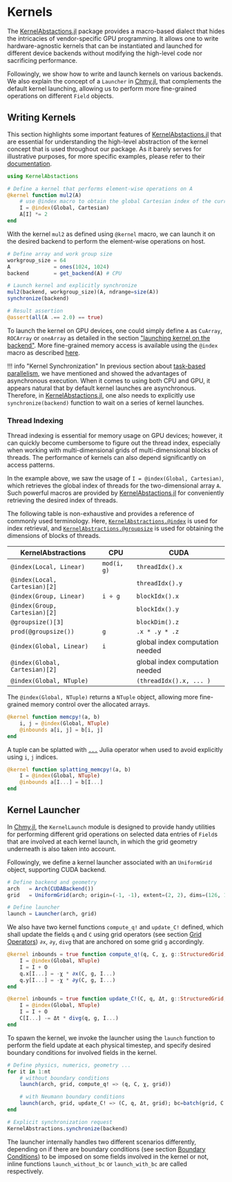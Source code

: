 # Kernels

The [KernelAbstactions.jl](https://github.com/JuliaGPU/KernelAbstractions.jl) package provides a macro-based dialect that hides the intricacies of vendor-specific GPU programming. It allows one to write hardware-agnostic kernels that can be instantiated and launched for different device backends without modifying the high-level code nor sacrificing performance.

Followingly, we show how to write and launch kernels on various backends. We also explain the concept of a `Launcher` in [Chmy.jl](https://github.com/PTsolvers/Chmy.jl), that complements the default kernel launching, allowing us to perform more fine-grained operations on different `Field` objects.

## Writing Kernels

This section highlights some important features of [KernelAbstactions.jl](https://github.com/JuliaGPU/KernelAbstractions.jl) that are essential for understanding the high-level abstraction of the kernel concept that is used throughout our package. As it barely serves for illustrative purposes, for more specific examples, please refer to their [documentation](https://juliagpu.github.io/KernelAbstractions.jl/stable/).


```julia
using KernelAbstactions

# Define a kernel that performs element-wise operations on A
@kernel function mul2(A)
    # use @index macro to obtain the global Cartesian index of the current work item.
    I = @index(Global, Cartesian)
    A[I] *= 2
end
```

With the kernel `mul2` as defined using `@kernel` macro, we can launch it on the desired backend to perform the element-wise operations on host.

```julia
# Define array and work group size
workgroup_size = 64
A              = ones(1024, 1024)
backend        = get_backend(A) # CPU

# Launch kernel and explicitly synchronize
mul2(backend, workgroup_size)(A, ndrange=size(A))
synchronize(backend)

# Result assertion
@assert(all(A .== 2.0) == true)
```

To launch the kernel on GPU devices, one could simply define `A` as `CuArray`, `ROCArray` or `oneArray` as detailed in the section ["launching kernel on the backend"](https://juliagpu.github.io/KernelAbstractions.jl/stable/quickstart/#Launching-kernel-on-the-backend). More fine-grained memory access is available using the `@index` macro as described [here](https://juliagpu.github.io/KernelAbstractions.jl/stable/api/#KernelAbstractions.@index).


!!! info "Kernel Synchronization"
    In previous section about [task-based parallelism](workers.md), we have mentioned and showed the advantages of asynchronous execution. When it comes to using both CPU and GPU, it appears natural that by default kernel launches are asynchronous. Therefore, in [KernelAbstactions.jl](https://github.com/JuliaGPU/KernelAbstractions.jl), one also needs to explicitly use `synchronize(backend)` function to wait on a series of kernel launches.

### Thread Indexing

Thread indexing is essential for memory usage on GPU devices; however, it can quickly become cumbersome to figure out the thread index, especially when working with multi-dimensional grids of multi-dimensional blocks of threads. The performance of kernels can also depend significantly on access patterns.

In the example above, we saw the usage of `I = @index(Global, Cartesian)`, which retrieves the global index of threads for the two-dimensional array `A`. Such powerful macros are provided by [KernelAbstactions.jl](https://github.com/JuliaGPU/KernelAbstractions.jl) for conveniently retrieving the desired index of threads.

The following table is non-exhaustive and provides a reference of commonly used terminology. Here, [`KernelAbstractions.@index`](https://juliagpu.github.io/KernelAbstractions.jl/stable/api/#KernelAbstractions.@index) is used for index retrieval, and [`KernelAbstractions.@groupsize`](https://juliagpu.github.io/KernelAbstractions.jl/stable/api/#KernelAbstractions.@groupsize) is used for obtaining the dimensions of blocks of threads.

| KernelAbstractions                | CPU                     | CUDA                            |
|-----------------------------------|-------------------------|---------------------------------|
| `@index(Local, Linear)`           | `mod(i, g)`             | `threadIdx().x`                 |
| `@index(Local, Cartesian)[2]`     |                         | `threadIdx().y`                 |
| `@index(Group, Linear)`           | `i ÷ g`                 | `blockIdx().x`                  |
| `@index(Group, Cartesian)[2]`     |                         | `blockIdx().y`                  |
| `@groupsize()[3]`                 |                         | `blockDim().z`                  |
| `prod(@groupsize())`              | `g`                     | `.x * .y * .z`                  |
| `@index(Global, Linear)`          | `i`                     | global index computation needed |
| `@index(Global, Cartesian)[2]`    |                         | global index computation needed |
| `@index(Global, NTuple)`          |                         | `(threadIdx().x, ... )`         |


The `@index(Global, NTuple)` returns a `NTuple` object, allowing more fine-grained memory control over the allocated arrays.

```julia
@kernel function memcpy!(a, b)
    i, j = @index(Global, NTuple)
    @inbounds a[i, j] = b[i, j]
end
```

A tuple can be splatted with [`...`](https://docs.julialang.org/en/v1/manual/faq/#What-does-the-...-operator-do?) Julia operator when used to avoid explicitly using `i`, `j` indices.

```julia
@kernel function splatting_memcpy!(a, b)
    I = @index(Global, NTuple)
    @inbounds a[I...] = b[I...]
end
```

## Kernel Launcher

In [Chmy.jl](https://github.com/PTsolvers/Chmy.jl), the `KernelLaunch` module is designed to provide handy utilities for performing different grid operations on selected data entries of `Field`s that are involved at each kernel launch, in which the grid geometry underneath is also taken into account.

Followingly, we define a kernel launcher associated with an `UniformGrid` object, supporting CUDA backend.

```julia
# Define backend and geometry
arch   = Arch(CUDABackend())
grid   = UniformGrid(arch; origin=(-1, -1), extent=(2, 2), dims=(126, 126))

# Define launcher
launch = Launcher(arch, grid)
```

We also have two kernel functions `compute_q!` and `update_C!` defined, which shall update the fields `q` and `C` using grid operators (see section [Grid Operators](./grid_operators.md)) `∂x`, `∂y`, `divg` that are anchored on some grid `g` accordingly.

```julia
@kernel inbounds = true function compute_q!(q, C, χ, g::StructuredGrid, O)
    I = @index(Global, NTuple)
    I = I + O
    q.x[I...] = -χ * ∂x(C, g, I...)
    q.y[I...] = -χ * ∂y(C, g, I...)
end

@kernel inbounds = true function update_C!(C, q, Δt, g::StructuredGrid, O)
    I = @index(Global, NTuple)
    I = I + O
    C[I...] -= Δt * divg(q, g, I...)
end
```

To spawn the kernel, we invoke the launcher using the `launch` function to perform the field update at each physical timestep, and specify desired boundary conditions for involved fields in the kernel.

```julia
# Define physics, numerics, geometry ...
for it in 1:nt
    # without boundary conditions
    launch(arch, grid, compute_q! => (q, C, χ, grid))

    # with Neumann boundary conditions
    launch(arch, grid, update_C! => (C, q, Δt, grid); bc=batch(grid, C => Neumann(); exchange=C))
end

# Explicit synchronization request
KernelAbstractions.synchronize(backend)
```

The launcher internally handles two different scenarios differently, depending on if there are boundary conditions (see section [Boundary Conditions](./bc.md)) to be imposed on some fields involved in the kernel or not, inline functions `launch_without_bc` or  `launch_with_bc` are called respectively.